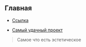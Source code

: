 ## Главная
+ [Ссылка](https://elchupacabr.github.io/zerotrust)
* [Самый удачный проект](https://elchupacabr.github.io/zerotrust/app/musical-christmas-lights)
> Самое что есть эстетическое
